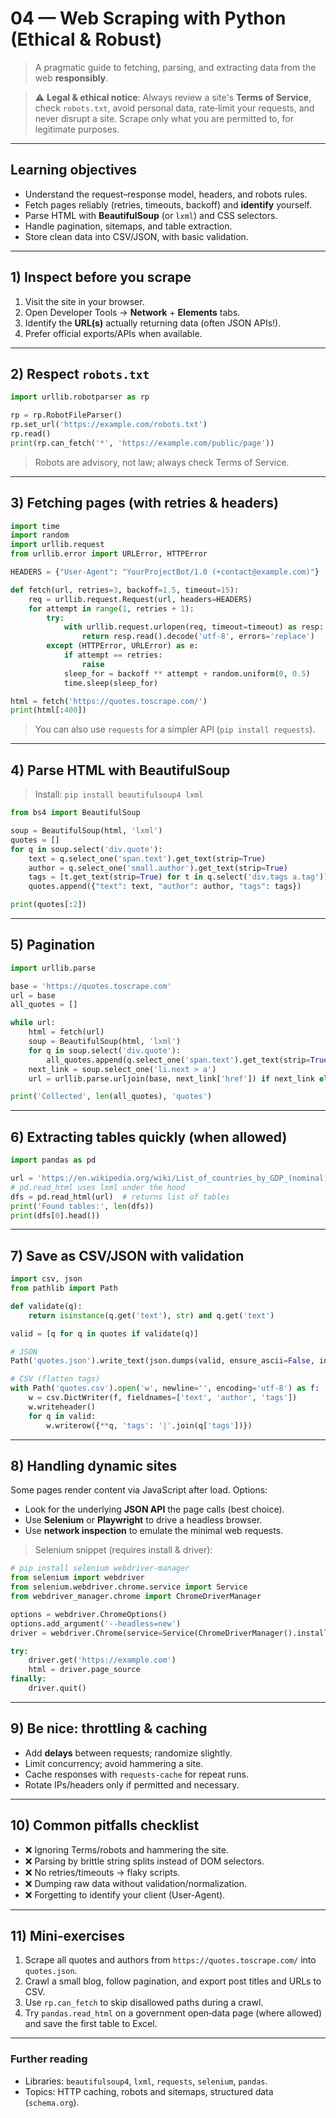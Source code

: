 # 04 — Web Scraping with Python (Ethical & Robust)

> A pragmatic guide to fetching, parsing, and extracting data from the web **responsibly**.

> ⚠️ **Legal & ethical notice**: Always review a site's **Terms of Service**, check `robots.txt`, avoid personal data, rate‑limit your requests, and never disrupt a site. Scrape only what you are permitted to, for legitimate purposes.

---

## Learning objectives
- Understand the request–response model, headers, and robots rules.
- Fetch pages reliably (retries, timeouts, backoff) and **identify** yourself.
- Parse HTML with **BeautifulSoup** (or `lxml`) and CSS selectors.
- Handle pagination, sitemaps, and table extraction.
- Store clean data into CSV/JSON, with basic validation.

---

## 1) Inspect before you scrape
1. Visit the site in your browser.
2. Open Developer Tools → **Network** + **Elements** tabs.
3. Identify the **URL(s)** actually returning data (often JSON APIs!).
4. Prefer official exports/APIs when available.

---

## 2) Respect `robots.txt`
```python
import urllib.robotparser as rp

rp = rp.RobotFileParser()
rp.set_url('https://example.com/robots.txt')
rp.read()
print(rp.can_fetch('*', 'https://example.com/public/page'))
```
> Robots are advisory, not law; always check Terms of Service.

---

## 3) Fetching pages (with retries & headers)
```python
import time
import random
import urllib.request
from urllib.error import URLError, HTTPError

HEADERS = {"User-Agent": "YourProjectBot/1.0 (+contact@example.com)"}

def fetch(url, retries=3, backoff=1.5, timeout=15):
    req = urllib.request.Request(url, headers=HEADERS)
    for attempt in range(1, retries + 1):
        try:
            with urllib.request.urlopen(req, timeout=timeout) as resp:
                return resp.read().decode('utf-8', errors='replace')
        except (HTTPError, URLError) as e:
            if attempt == retries:
                raise
            sleep_for = backoff ** attempt + random.uniform(0, 0.5)
            time.sleep(sleep_for)

html = fetch('https://quotes.toscrape.com/')
print(html[:400])
```

> You can also use `requests` for a simpler API (`pip install requests`).

---

## 4) Parse HTML with BeautifulSoup
> Install: `pip install beautifulsoup4 lxml`
```python
from bs4 import BeautifulSoup

soup = BeautifulSoup(html, 'lxml')
quotes = []
for q in soup.select('div.quote'):
    text = q.select_one('span.text').get_text(strip=True)
    author = q.select_one('small.author').get_text(strip=True)
    tags = [t.get_text(strip=True) for t in q.select('div.tags a.tag')]
    quotes.append({"text": text, "author": author, "tags": tags})

print(quotes[:2])
```

---

## 5) Pagination
```python
import urllib.parse

base = 'https://quotes.toscrape.com'
url = base
all_quotes = []

while url:
    html = fetch(url)
    soup = BeautifulSoup(html, 'lxml')
    for q in soup.select('div.quote'):
        all_quotes.append(q.select_one('span.text').get_text(strip=True))
    next_link = soup.select_one('li.next > a')
    url = urllib.parse.urljoin(base, next_link['href']) if next_link else None

print('Collected', len(all_quotes), 'quotes')
```

---

## 6) Extracting tables quickly (when allowed)
```python
import pandas as pd

url = 'https://en.wikipedia.org/wiki/List_of_countries_by_GDP_(nominal)'
# pd.read_html uses lxml under the hood
dfs = pd.read_html(url)  # returns list of tables
print('Found tables:', len(dfs))
print(dfs[0].head())
```

---

## 7) Save as CSV/JSON with validation
```python
import csv, json
from pathlib import Path

def validate(q):
    return isinstance(q.get('text'), str) and q.get('text')

valid = [q for q in quotes if validate(q)]

# JSON
Path('quotes.json').write_text(json.dumps(valid, ensure_ascii=False, indent=2), encoding='utf-8')

# CSV (flatten tags)
with Path('quotes.csv').open('w', newline='', encoding='utf-8') as f:
    w = csv.DictWriter(f, fieldnames=['text', 'author', 'tags'])
    w.writeheader()
    for q in valid:
        w.writerow({**q, 'tags': '|'.join(q['tags'])})
```

---

## 8) Handling dynamic sites
Some pages render content via JavaScript after load. Options:
- Look for the underlying **JSON API** the page calls (best choice).
- Use **Selenium** or **Playwright** to drive a headless browser.
- Use **network inspection** to emulate the minimal web requests.

> Selenium snippet (requires install & driver):
```python
# pip install selenium webdriver-manager
from selenium import webdriver
from selenium.webdriver.chrome.service import Service
from webdriver_manager.chrome import ChromeDriverManager

options = webdriver.ChromeOptions()
options.add_argument('--headless=new')
driver = webdriver.Chrome(service=Service(ChromeDriverManager().install()), options=options)

try:
    driver.get('https://example.com')
    html = driver.page_source
finally:
    driver.quit()
```

---

## 9) Be nice: throttling & caching
- Add **delays** between requests; randomize slightly.
- Limit concurrency; avoid hammering a site.
- Cache responses with `requests-cache` for repeat runs.
- Rotate IPs/headers only if permitted and necessary.

---

## 10) Common pitfalls checklist
- ❌ Ignoring Terms/robots and hammering the site.
- ❌ Parsing by brittle string splits instead of DOM selectors.
- ❌ No retries/timeouts → flaky scripts.
- ❌ Dumping raw data without validation/normalization.
- ❌ Forgetting to identify your client (User-Agent).

---

## 11) Mini‑exercises
1. Scrape all quotes and authors from `https://quotes.toscrape.com/` into `quotes.json`.
2. Crawl a small blog, follow pagination, and export post titles and URLs to CSV.
3. Use `rp.can_fetch` to skip disallowed paths during a crawl.
4. Try `pandas.read_html` on a government open‑data page (where allowed) and save the first table to Excel.

---

### Further reading
- Libraries: `beautifulsoup4`, `lxml`, `requests`, `selenium`, `pandas`.
- Topics: HTTP caching, robots and sitemaps, structured data (`schema.org`).